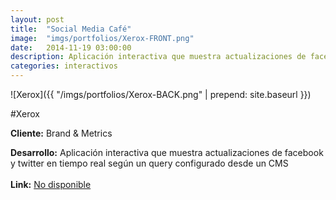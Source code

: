 ```yaml
---
layout:	post
title:	"Social Media Café"
image:	"imgs/portfolios/Xerox-FRONT.png"
date:   2014-11-19 03:00:00
description: Aplicación interactiva que muestra actualizaciones de facebook y twitter en tiempo real según un query configurado desde un CMS
categories: interactivos
---
```

![Xerox]({{ "/imgs/portfolios/Xerox-BACK.png" | prepend: site.baseurl }})

#Xerox

**Cliente:** Brand & Metrics

**Desarrollo:** Aplicación interactiva que muestra actualizaciones de facebook y twitter en tiempo real según un query configurado desde un CMS
<br><br>
**Link:**
<a class="link" href="#" target="blank"> No disponible</a>